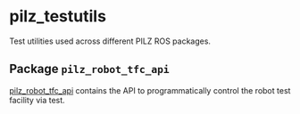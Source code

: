 # pilz_testutils
Test utilities used across different PILZ ROS packages.

## Package `pilz_robot_tfc_api`
[pilz_robot_tfc_api](pilz_robot_tfc_api/README.md) contains the API to 
programmatically control the robot test facility via test.
